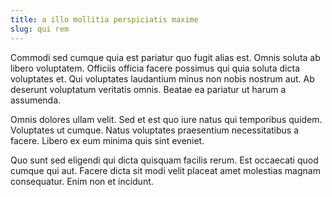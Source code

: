 ```yaml
---
title: a illo mollitia perspiciatis maxime
slug: qui rem
---
```


Commodi sed cumque quia est pariatur quo fugit alias est. Omnis soluta ab libero voluptatem. Officiis officia facere possimus qui quia soluta dicta voluptates et. Qui voluptates laudantium minus non nobis nostrum aut. Ab deserunt voluptatum veritatis omnis. Beatae ea pariatur ut harum a assumenda.

Omnis dolores ullam velit. Sed et est quo iure natus qui temporibus quidem. Voluptates ut cumque. Natus voluptates praesentium necessitatibus a facere. Libero ex eum minima quis sint eveniet.

Quo sunt sed eligendi qui dicta quisquam facilis rerum. Est occaecati quod cumque qui aut. Facere dicta sit modi velit placeat amet molestias magnam consequatur. Enim non et incidunt.
